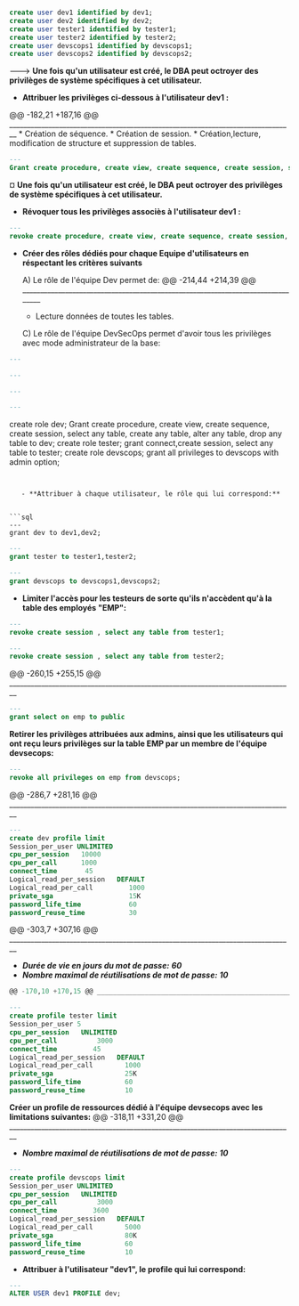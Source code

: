 

```sql

create user dev1 identified by dev1;
create user dev2 identified by dev2;
create user tester1 identified by tester1;
create user tester2 identified by tester2;
create user devscops1 identified by devscops1;
create user devscops2 identified by devscops2;
```

  --->  **Une fois qu'un utilisateur est créé, le DBA peut octroyer des privilèges de système spécifiques à cet utilisateur.**


  - **Attribuer les privilèges ci-dessous à l'utilisateur dev1 :** 

@@ -182,21 +187,16 @@ ________________________________________________________________________________
     * Création de séquence.
     * Création de session.
     * Création,lecture, modification de structure et suppression de tables.

```sql
---
Grant create procedure, create view, create sequence, create session, select any table, create any table, alter any table, drop any table to dev1;
```

¤   **Une fois qu'un utilisateur est créé, le DBA peut octroyer des privilèges de système spécifiques à cet utilisateur.**


   - **Révoquer tous les privilèges associès à l'utilisateur dev1 :** 

```sql
---
revoke create procedure, create view, create sequence, create session, select any table, create any table, alter any table, drop any table from dev1;
```


  - **Créer des rôles dédiés pour chaque Equipe d'utilisateurs en réspectant les critères suivants** 

      A) Le rôle de l'équipe Dev permet de:
@@ -214,44 +214,39 @@ ________________________________________________________________________________
      * Lecture données de toutes les tables.

     C) Le rôle de l'équipe DevSecOps permet d'avoir tous les privilèges avec mode administrateur de la base:  

```sql
---
```
```sql
---
```
```sql
---
```
```sql
---
```
create role dev;
Grant create procedure, create view, create sequence, create session, select any table, create any table, alter any table, drop any table to dev;
create role tester;
grant connect,create session, select any table to tester;
create role devscops;
grant all privileges to devscops with admin option;
```


   - **Attribuer à chaque utilisateur, le rôle qui lui correspond:** 


```sql
---
grant dev to dev1,dev2;
```
```sql
---
grant tester to tester1,tester2;
```
```sql
---
grant devscops to devscops1,devscops2;
```

   - **Limiter l'accès pour les testeurs de sorte qu'ils n'accèdent qu'à la table des employés "EMP":** 


```sql
---
revoke create session , select any table from tester1;
```

 ```sql
---
revoke create session , select any table from tester2;
```


@@ -260,15 +255,15 @@ ________________________________________________________________________________


 ```sql
---
grant select on emp to public
```

**Retirer les privilèges attribuées aux admins, ainsi que les utilisateurs qui ont reçu leurs privilèges sur la table EMP par un membre de l'équipe devsecops:**



```sql
---
revoke all privileges on emp from devscops;
```


@@ -286,7 +281,16 @@ ________________________________________________________________________________


```sql 
---
create dev profile limit
Session_per_user UNLIMITED
cpu_per_session   10000
cpu_per_call      1000
connect_time       45
Logical_read_per_session   DEFAULT
Logical_read_per_call         1000
private_sga                   15K
password_life_time            60
password_reuse_time           30
```


@@ -303,7 +307,16 @@ ________________________________________________________________________________
  * ***Durée de vie en jours du mot de passe:*** ***60***
  * ***Nombre maximal de réutilisations de mot de passe:*** ***10***
```sql 
@@ -170,10 +170,15 @@ ________________________________________________________________________________

---
create profile tester limit
Session_per_user 5
cpu_per_session   UNLIMITED
cpu_per_call          3000
connect_time         45
Logical_read_per_session   DEFAULT
Logical_read_per_call        1000
private_sga                  25K
password_life_time           60
password_reuse_time          10
```

**Créer un profile de ressources dédié à l'équipe devsecops avec les limitations suivantes:**
@@ -318,11 +331,20 @@ ________________________________________________________________________________
  * ***Nombre maximal de réutilisations de mot de passe:*** ***10***

```sql 
---
create profile devscops limit
Session_per_user UNLIMITED
cpu_per_session   UNLIMITED
cpu_per_call          3000
connect_time         3600
Logical_read_per_session   DEFAULT
Logical_read_per_call        5000
private_sga                  80K
password_life_time           60
password_reuse_time          10
```

  - **Attribuer à l'utilisateur "dev1", le profile qui lui correspond:** 
```sql
---
ALTER USER dev1 PROFILE dev;
